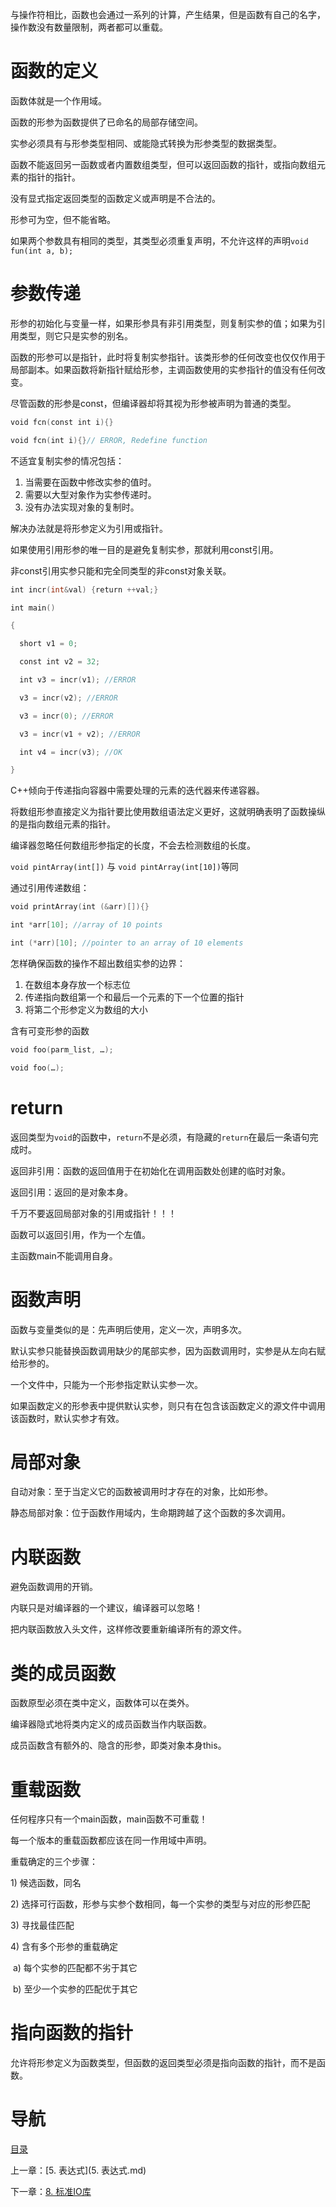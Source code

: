 与操作符相比，函数也会通过一系列的计算，产生结果，但是函数有自己的名字，操作数没有数量限制，两者都可以重载。

# 函数的定义

函数体就是一个作用域。

函数的形参为函数提供了已命名的局部存储空间。

实参必须具有与形参类型相同、或能隐式转换为形参类型的数据类型。

函数不能返回另一函数或者内置数组类型，但可以返回函数的指针，或指向数组元素的指针的指针。

没有显式指定返回类型的函数定义或声明是不合法的。

形参可为空，但不能省略。

如果两个参数具有相同的类型，其类型必须重复声明，不允许这样的声明`void fun(int a, b);`

# 参数传递

形参的初始化与变量一样，如果形参具有非引用类型，则复制实参的值；如果为引用类型，则它只是实参的别名。

函数的形参可以是指针，此时将复制实参指针。该类形参的任何改变也仅仅作用于局部副本。如果函数将新指针赋给形参，主调函数使用的实参指针的值没有任何改变。

尽管函数的形参是const，但编译器却将其视为形参被声明为普通的类型。

```c++
void fcn(const int i){}

void fcn(int i){}// ERROR, Redefine function
```

不适宜复制实参的情况包括：

1. 当需要在函数中修改实参的值时。
2. 需要以大型对象作为实参传递时。
3. 没有办法实现对象的复制时。

解决办法就是将形参定义为引用或指针。

如果使用引用形参的唯一目的是避免复制实参，那就利用const引用。

非const引用实参只能和完全同类型的非const对象关联。

```c++
int incr(int&val) {return ++val;}

int main()

{

  short v1 = 0;

  const int v2 = 32;

  int v3 = incr(v1); //ERROR

  v3 = incr(v2); //ERROR

  v3 = incr(0); //ERROR

  v3 = incr(v1 + v2); //ERROR

  int v4 = incr(v3); //OK

}
```



C++倾向于传递指向容器中需要处理的元素的迭代器来传递容器。

将数组形参直接定义为指针要比使用数组语法定义更好，这就明确表明了函数操纵的是指向数组元素的指针。

编译器忽略任何数组形参指定的长度，不会去检测数组的长度。

`void pintArray(int[])` 与 `void pintArray(int[10])`等同

通过引用传递数组： 

```c++
void printArray(int (&arr)[]){}

int *arr[10]; //array of 10 points

int (*arr)[10]; //pointer to an array of 10 elements
```



怎样确保函数的操作不超出数组实参的边界：

1. 在数组本身存放一个标志位
2. 传递指向数组第一个和最后一个元素的下一个位置的指针
3. 将第二个形参定义为数组的大小

含有可变形参的函数

```c++
void foo(parm_list, …);

void foo(…); 
```

# return

返回类型为`void`的函数中，`return`不是必须，有隐藏的`return`在最后一条语句完成时。

返回非引用：函数的返回值用于在初始化在调用函数处创建的临时对象。

返回引用：返回的是对象本身。

千万不要返回局部对象的引用或指针！！！

函数可以返回引用，作为一个左值。

主函数main不能调用自身。 

# 函数声明

函数与变量类似的是：先声明后使用，定义一次，声明多次。

默认实参只能替换函数调用缺少的尾部实参，因为函数调用时，实参是从左向右赋给形参的。

一个文件中，只能为一个形参指定默认实参一次。

如果函数定义的形参表中提供默认实参，则只有在包含该函数定义的源文件中调用该函数时，默认实参才有效。

# 局部对象

自动对象：至于当定义它的函数被调用时才存在的对象，比如形参。

静态局部对象：位于函数作用域内，生命期跨越了这个函数的多次调用。 

# 内联函数

避免函数调用的开销。

内联只是对编译器的一个建议，编译器可以忽略！

把内联函数放入头文件，这样修改要重新编译所有的源文件。 

# 类的成员函数

函数原型必须在类中定义，函数体可以在类外。

编译器隐式地将类内定义的成员函数当作内联函数。

成员函数含有额外的、隐含的形参，即类对象本身this。

# 重载函数

任何程序只有一个main函数，main函数不可重载！

每一个版本的重载函数都应该在同一作用域中声明。

重载确定的三个步骤：

1) 候选函数，同名

2) 选择可行函数，形参与实参个数相同，每一个实参的类型与对应的形参匹配

3) 寻找最佳匹配

4) 含有多个形参的重载确定

​	a) 每个实参的匹配都不劣于其它

​	b) 至少一个实参的匹配优于其它


# 指向函数的指针

允许将形参定义为函数类型，但函数的返回类型必须是指向函数的指针，而不是函数。


# 导航

[目录](README.md)

上一章：[5. 表达式](5. 表达式.md)

下一章：[8. 标准IO库](8. 标准IO库.md)
